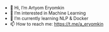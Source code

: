 - 👋 Hi, I’m Artyom Eryomkin
- 👀 I’m interested in Machine Learning
- 🌱 I’m currently learning NLP & Docker
- 📫 How to reach me: https://t.me/a_eryomkin

<!---
RakePants/RakePants is a ✨ special ✨ repository because its `README.md` (this file) appears on your GitHub profile.
You can click the Preview link to take a look at your changes.
--->
